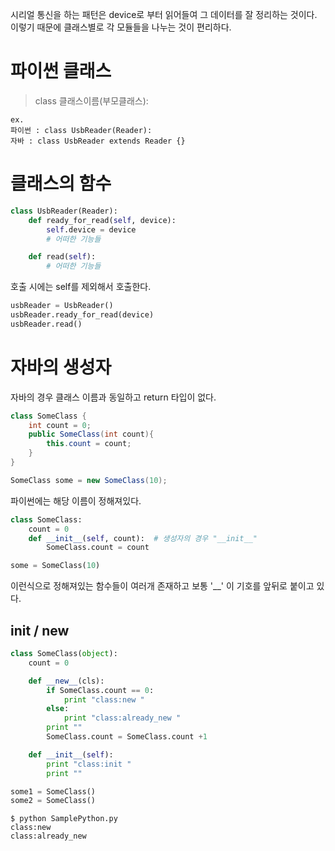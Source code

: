 시리얼 통신을 하는 패턴은 device로 부터 읽어들여 그 데이터를 잘 정리하는 것이다.
이렇기 때문에 클래스별로 각 모듈들을 나누는 것이 편리하다.

# 파이썬 클래스
> class 클래스이름(부모클래스):

```
ex. 
파이썬 : class UsbReader(Reader):
자바 : class UsbReader extends Reader {}
```

# 클래스의 함수
```python
class UsbReader(Reader):
    def ready_for_read(self, device):
        self.device = device
        # 어떠한 기능들

    def read(self):
        # 어떠한 기능들
```

호출 시에는 self를 제외해서 호출한다.
```python
usbReader = UsbReader()
usbReader.ready_for_read(device)
usbReader.read()
```

# 자바의 생성자
자바의 경우 클래스 이름과 동일하고 return 타입이 없다.
```java
class SomeClass {
    int count = 0;
    public SomeClass(int count){
        this.count = count;    
    }
}

SomeClass some = new SomeClass(10);
```

파이썬에는 해당 이름이 정해져있다.
```python
class SomeClass:
    count = 0
    def __init__(self, count):  # 생성자의 경우 "__init__"
        SomeClass.count = count

some = SomeClass(10)
```

이런식으로 정해져있는 함수들이 여러개 존재하고 보통 '__' 이 기호를 앞뒤로 붙이고 있다.

## init / new

```python
class SomeClass(object):
    count = 0

    def __new__(cls):
        if SomeClass.count == 0:
            print "class:new "
        else:
            print "class:already_new "
        print ""
        SomeClass.count = SomeClass.count +1

    def __init__(self):
        print "class:init "
        print ""

some1 = SomeClass()
some2 = SomeClass()
```

```
$ python SamplePython.py
class:new
class:already_new
```
